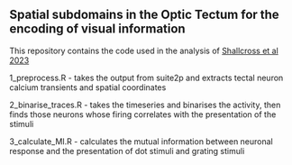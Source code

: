 ## Spatial subdomains in the Optic Tectum for the encoding of visual information

This repository contains the code used in the analysis of [Shallcross et al 2023](https://www.biorxiv.org/content/10.1101/2023.05.15.540762v1)

1_preprocess.R - takes the output from suite2p and extracts tectal neuron calcium transients and spatial coordinates

2_binarise_traces.R - takes the timeseries and binarises the activity, then finds those neurons whose firing correlates with the presentation of the stimuli

3_calculate_MI.R - calculates the mutual information between neuronal response and the presentation of dot stimuli and grating stimuli

